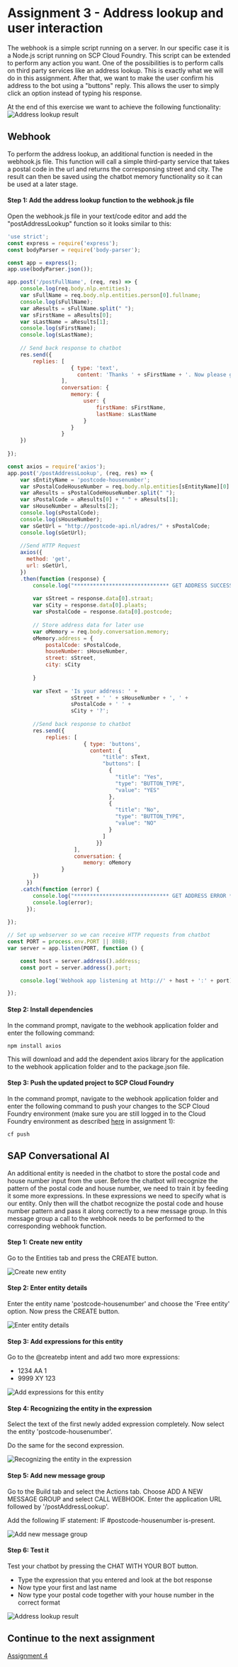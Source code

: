 # Assignment 3 - Address lookup and user interaction

The webhook is a simple script running on a server. In our specific case it is a Node.js script running on SCP Cloud Foundry. This script can be extended to perform any action you want. One of the possibilities is to perform calls on third party services like an address lookup. This is exactly what we will do in this assignment. After that, we want to make the user confirm his address to the bot using a "buttons" reply. This allows the user to simply click an option instead of typing his response.

At the end of this exercise we want to achieve the following functionality:
![Address lookup result](https://github.com/iemkek/SAP_Conversational_AI_Assignments/blob/master/img/addressLookupTest.png)

## Webhook
To perform the address lookup, an additional function is needed in the webhook.js file. This function will call a simple third-party service that takes a postal code in the url and returns the corresponsing street and city. The result can then be saved using the chatbot memory functionality so it can be used at a later stage.

#### Step 1: Add the address lookup function to the webhook.js file
Open the webhook.js file in your text/code editor and add the "postAddressLookup" function so it looks similar to this:

```javascript
'use strict';
const express = require('express');
const bodyParser = require('body-parser');

const app = express();
app.use(bodyParser.json());

app.post('/postFullName', (req, res) => {
	console.log(req.body.nlp.entities);
	var sFullName = req.body.nlp.entities.person[0].fullname;
	console.log(sFullName);
	var aResults = sFullName.split(" ");
	var sFirstName = aResults[0];
	var sLastName = aResults[1];
	console.log(sFirstName);
	console.log(sLastName);
	
	// Send back response to chatbot
	res.send({
		replies: [
					{ type: 'text',
					  content: 'Thanks ' + sFirstName + '. Now please give me your postal code and house number.' }
				 ],
				 conversation: {
					memory: {
						user: { 
							firstName: sFirstName,
							lastName: sLastName
						}
					}
				 }
	})
	
});

const axios = require('axios');
app.post('/postAddressLookup', (req, res) => {
	var sEntityName = 'postcode-housenumber';
	var sPostalCodeHouseNumber = req.body.nlp.entities[sEntityName][0].raw;
	var aResults = sPostalCodeHouseNumber.split(" ");
	var sPostalCode = aResults[0] + " " + aResults[1];
	var sHouseNumber = aResults[2];
	console.log(sPostalCode);
	console.log(sHouseNumber);
	var sGetUrl = "http://postcode-api.nl/adres/" + sPostalCode;
	console.log(sGetUrl);
	
	//Send HTTP Request
	axios({
	  method: 'get',
	  url: sGetUrl,
	})
	.then(function (response) {
		console.log("****************************** GET ADDRESS SUCCESS *****************************");
		
		var sStreet = response.data[0].straat;
		var sCity = response.data[0].plaats;
		var sPostalCode = response.data[0].postcode;
		
		// Store address data for later use
		var oMemory = req.body.conversation.memory;
		oMemory.address = {
			postalCode: sPostalCode,
			houseNumber: sHouseNumber,
			street: sStreet,
			city: sCity
			
		}	
		
		var sText = 'Is your address: ' + 
					sStreet + ' ' + sHouseNumber + ', ' + 
					sPostalCode + ' ' +
					sCity + '?';
		
		//Send back response to chatbot
		res.send({
			replies: [
						{ type: 'buttons',
						  content: {
							  "title": sText,
							  "buttons": [
								{
								  "title": "Yes",
								  "type": "BUTTON_TYPE",
								  "value": "YES"
								},
								{
								  "title": "No",
								  "type": "BUTTON_TYPE",
								  "value": "NO"
								}
							  ]
							}}
					 ],
					 conversation: {
						memory: oMemory
				 }
		})
	  })
	.catch(function (error) {
		console.log("****************************** GET ADDRESS ERROR *****************************");
		console.log(error);
	  });
	
});

// Set up webserver so we can receive HTTP requests from chatbot
const PORT = process.env.PORT || 8088;
var server = app.listen(PORT, function () {

    const host = server.address().address;
    const port = server.address().port;

    console.log('Webhook app listening at http://' + host + ':' + port);

});
```

#### Step 2: Install dependencies
In the command prompt, navigate to the webhook application folder and enter the following command:

```
npm install axios
````

This will download and add the dependent axios library for the application to the webhook application folder and to the package.json file.

#### Step 3: Push the updated project to SCP Cloud Foundry
In the command prompt, navigate to the webhook application folder and enter the following command to push your changes to the SCP Cloud Foundry environment (make sure you are still logged in to the Cloud Foundry environment as described [here](https://github.com/iemkek/SAP_Conversational_AI_Assignments/blob/2_Chatbot_with_response_from_webhook/README.md#step-7-push-the-application-to-cloud-foundry) in assignment 1):

```
cf push
```


## SAP Conversational AI
An additional entity is needed in the chatbot to store the postal code and house number input from the user. Before the chatbot will recognize the pattern of the postal code and house number, we need to train it by feeding it some more expressions. In these expressions we need to specify what is our entity. Only then will the chatbot recognize the postal code and house number pattern and pass it along correctly to a new message group. In this message group a call to the webhook needs to be performed to the corresponding webhook function.

#### Step 1: Create new entity
Go to the Entities tab and press the CREATE button.

![Create new entity](https://github.com/iemkek/SAP_Conversational_AI_Assignments/blob/master/img/addressLookup1.png)

#### Step 2: Enter entity details
Enter the entity name 'postcode-housenumber' and choose the 'Free entity' option. Now press the CREATE button.

![Enter entity details](https://github.com/iemkek/SAP_Conversational_AI_Assignments/blob/master/img/addressLookup2.png)

#### Step 3: Add expressions for this entity
Go to the @createbp intent and add two more expressions:
- 1234 AA 1
- 9999 XY 123

![Add expressions for this entity](https://github.com/iemkek/SAP_Conversational_AI_Assignments/blob/master/img/addressLookup3.png)

#### Step 4: Recognizing the entity in the expression
Select the text of the first newly added expression completely. Now select the entity 'postcode-housenumber'.

Do the same for the second expression.

![Recognizing the entity in the expression](https://github.com/iemkek/SAP_Conversational_AI_Assignments/blob/master/img/addressLookup4.png)

#### Step 5: Add new message group
Go to the Build tab and select the Actions tab. Choose ADD A NEW MESSAGE GROUP and select CALL WEBHOOK. Enter the application URL followed by '/postAddressLookup'.

Add the following IF statement: IF #postcode-housenumber is-present.

![Add new message group](https://github.com/iemkek/SAP_Conversational_AI_Assignments/blob/master/img/addressLookup5.png)

#### Step 6: Test it
Test your chatbot by pressing the CHAT WITH YOUR BOT button.
- Type the expression that you entered and look at the bot response
- Now type your first and last name
- Now type your postal code together with your house number in the correct format

![Address lookup result](https://github.com/iemkek/SAP_Conversational_AI_Assignments/blob/master/img/addressLookupTest.png)

## Continue to the next assignment
[Assignment 4](https://github.com/iemkek/SAP_Conversational_AI_Assignments/tree/4_Business_Partner_registration_on_S4HANA)
